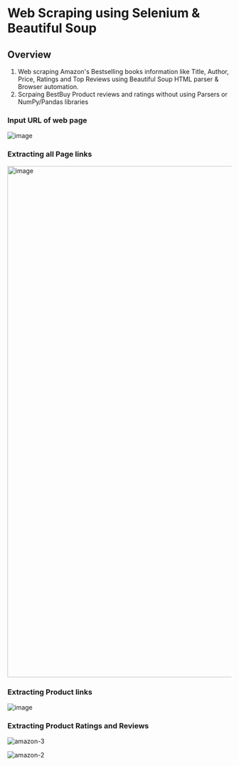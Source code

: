 # Web Scraping using Selenium & Beautiful Soup
## Overview
1. Web scraping Amazon's Bestselling books information like Title, Author, Price, Ratings and Top Reviews using Beautiful Soup HTML parser & Browser automation.
2. Scrpaing BestBuy Product reviews and ratings without using Parsers or NumPy/Pandas libraries
### Input URL of web page
![image](https://github.com/devallasaitej/WebScrapers/assets/64268620/93edb284-fb71-4522-8dfa-c926a78dac9d)


### Extracting all Page links
<img width="1149" alt="image" src="https://github.com/devallasaitej/WebScrapers/assets/64268620/d3200fe4-673d-4605-8a3b-53b4b35d9a8f">

### Extracting Product links
![image](https://github.com/devallasaitej/WebScrapers/assets/64268620/aef5883c-896a-4639-af20-3bb5eb4ecf93)

### Extracting Product Ratings and Reviews
![amazon-3](https://github.com/devallasaitej/WebScrapers/assets/64268620/ed71d12a-f720-4256-a851-9cf7259a2e6e)

![amazon-2](https://github.com/devallasaitej/WebScrapers/assets/64268620/d78b4cfe-6d09-4ec8-a0e5-03c46cde1e40)
